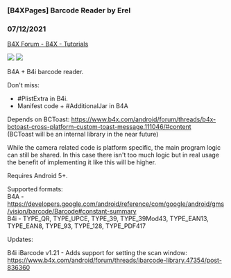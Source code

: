 ###  [B4XPages] Barcode Reader by Erel
### 07/12/2021
[B4X Forum - B4X - Tutorials](https://www.b4x.com/android/forum/threads/120417/)

![](https://www.b4x.com/android/forum/attachments/97444) ![](https://www.b4x.com/basic4android/images/i_view64_HkncBfNNKe.png)  
  
B4A + B4i barcode reader.  
  
Don't miss:  
  
- #PlistExtra in B4i.  
- Manifest code + #AdditionalJar in B4A  
  
Depends on BCToast: <https://www.b4x.com/android/forum/threads/b4x-bctoast-cross-platform-custom-toast-message.111046/#content>  
(BCToast will be an internal library in the near future)  
  
While the camera related code is platform specific, the main program logic can still be shared. In this case there isn't too much logic but in real usage the benefit of implementing it like this will be higher.  
  
Requires Android 5+.  
  
Supported formats:  
B4A - <https://developers.google.com/android/reference/com/google/android/gms/vision/barcode/Barcode#constant-summary>  
B4i - TYPE\_QR, TYPE\_UPCE, TYPE\_39, TYPE\_39Mod43, TYPE\_EAN13, TYPE\_EAN8, TYPE\_93, TYPE\_128, TYPE\_PDF417  
  
Updates:  
  
B4i iBarcode v1.21 - Adds support for setting the scan window: <https://www.b4x.com/android/forum/threads/ibarcode-library.47354/post-836360>